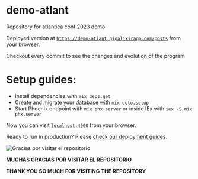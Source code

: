 # demo-atlant
Repository for atlantica conf 2023 demo


Deployed version at [`https://demo-atlant.gigalixirapp.com/posts`](https://demo-atlant.gigalixirapp.com/posts) from your browser.


Checkout every commit to see the changes and evolution of the program

# Setup guides:

  * Install dependencies with `mix deps.get`
  * Create and migrate your database with `mix ecto.setup`
  * Start Phoenix endpoint with `mix phx.server` or inside IEx with `iex -S mix phx.server`

Now you can visit [`localhost:4000`](http://localhost:4000) from your browser.

Ready to run in production? Please [check our deployment guides](https://hexdocs.pm/phoenix/deployment.html).



![Gracias por visitar el repositorio](https://geekytheory.com/content/images/2014/05/Cat-Illustrations-024.jpg)


**MUCHAS GRACIAS POR VISITAR EL REPOSITORIO**

**THANK YOU SO MUCH FOR VISITING THE REPOSITORY**
